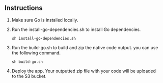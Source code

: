 ## Instructions

1. Make sure Go is installed locally.
2. Run the install-go-dependencies.sh to install Go dependencies.

    ```
    sh install-go-dependencies.sh
    ```
3. Run the build-go.sh to build and zip the native code output. you can use the following command.

    ```
    sh build-go.sh
    ```
4. Deploy the app. Your outputted zip file with your code will be uploaded to the S3 bucket.
